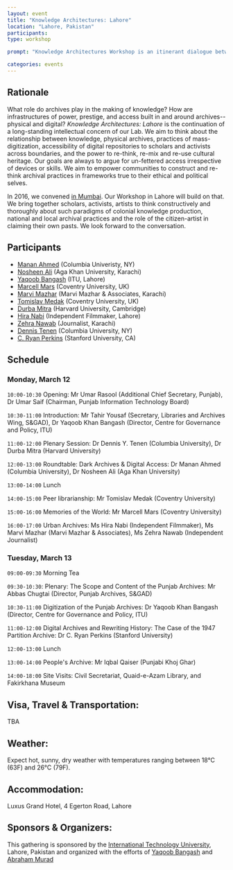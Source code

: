 ```yaml
---
layout: event
title: "Knowledge Architectures: Lahore"
location: "Lahore, Pakistan"
participants:
type: workshop

prompt: "Knowledge Architectures Workshop is an itinerant dialogue between scholars, activists, archivists, artists, librarians, and cultural organizations. We are pleased to host our second meeting on March 12-13, 2018 at the Centre for Governance and Policy, IT University of the Punjab in Lahore, Pakistan. In collaboration with Archives and Libraries Department, S & GAD, Government of the Punjab, and Punjab Information Technology Board."

categories: events
---
```


## Rationale

What role do archives play in the making of knowledge? How are infrastructures of power, prestige, and access built in and around archives-- physical and digital? *Knowledge Architectures: Lahore* is the continuation of a long-standing intellectual concern of our Lab. We aim to think about the relationship between knowledge, physical archives, practices of mass-digitization, accessibility of digital repositories to scholars and activists across boundaries, and the power to re-think, re-mix and re-use cultural heritage. Our goals are always to argue for un-fettered access irrespective of devices or skills. We aim to empower communities to construct and re-think archival practices in frameworks true to their ethical and political selves. 

In 2016, we convened [in Mumbai](http://xpmethod.plaintext.in/events/dissent.html). Our Workshop in Lahore will build on that. We bring together scholars, activists, artists to think constructively and thoroughly about such paradigms of colonial knowledge production, national and local archival practices and the role of the citizen-artist in claiming their own pasts. We look forward to the conversation.


## Participants

* [Manan Ahmed](http://history.columbia.edu/faculty/manan-ahmed/) (Columbia Univeristy, NY)
* [Nosheen Ali](https://www.aku.edu/iedpk/faculty/Pages/profile.aspx?ProfileID=72&Name=Nosheen+Ali) (Aga Khan University, Karachi)
* [Yaqoob Bangash](https://itu.edu.pk/faculty-itu/dr-yaqoob-khan-bangash/) (ITU, Lahore)
* [Marcell Mars](https://monoskop.org/Marcell_Mars) (Coventry University, UK)
* [Marvi Mazhar](http://www.marvimazhar.com/about/) (Marvi Mazhar & Associates, Karachi)
* [Tomislav Medak](https://monoskop.org/Tomislav_Medak) (Coventry University, UK)
* [Durba Mitra](https://wgs.fas.harvard.edu/people/durba-mitra) (Harvard University, Cambridge)
* [Hira Nabi](http://brooklynfilmmakerscollective.com/members/hira-nabi) (Independent Filmmaker, Lahore)
* [Zehra Nawab](http://soulsisterspk.com/peoples-storyteller-zehra-nawab/) (Journalist, Karachi)
* [Dennis Tenen](http://english.columbia.edu/people/profile/453) (Columbia University, NY)
* [C. Ryan Perkins](http://library.stanford.edu/people/crperks) (Stanford University, CA)




## Schedule

### Monday, March 12

`10:00-10:30` Opening: Mr Umar Rasool (Additional Chief Secretary, Punjab), Dr Umar Saif (Chairman, Punjab Information Technology Board) 

`10:30-11:00` Introduction: Mr Tahir Yousaf (Secretary, Libraries and Archives Wing, S&GAD), Dr Yaqoob Khan Bangash (Director, Centre for Governance and Policy, ITU) 

`11:00-12:00` Plenary Session: Dr Dennis Y. Tenen (Columbia University), Dr Durba Mitra (Harvard University) 

`12:00-13:00` Roundtable: Dark Archives & Digital Access: Dr Manan Ahmed (Columbia University), Dr Nosheen Ali (Aga Khan University)

`13:00-14:00` Lunch

`14:00-15:00` Peer librarianship: Mr Tomislav Medak (Coventry University) 

`15:00-16:00` Memories of the World: Mr Marcell Mars (Coventry University)

`16:00-17:00` Urban Archives: Ms Hira Nabi (Independent Filmmaker), Ms Marvi Mazhar (Marvi Mazhar & Associates), Ms Zehra Nawab (Independent Journalist)


### Tuesday, March 13

`09:00-09:30` Morning Tea

`09:30-10:30`: Plenary: The Scope and Content of the Punjab Archives: Mr Abbas Chugtai (Director, Punjab Archives, S&GAD)

`10:30-11:00` Digitization of the Punjab Archives: Dr Yaqoob Khan Bangash (Director, Centre for Governance and Policy, ITU)

`11:00-12:00` Digital Archives and Rewriting History: The Case of the 1947 Partition Archive: Dr C. Ryan Perkins (Stanford University)

`12:00-13:00` Lunch

`13:00-14:00` People's Archive: Mr Iqbal Qaiser (Punjabi Khoj Ghar)

`14:00-18:00` Site Visits: Civil Secretariat, Quaid-e-Azam Library, and Fakirkhana Museum 

  
## Visa, Travel & Transportation:

TBA

## Weather:

Expect hot, sunny, dry weather with temperatures ranging between 18°C (63F)
and 26°C (79F).

## Accommodation:

Luxus Grand Hotel, 4 Egerton Road, Lahore

## Sponsors & Organizers:

This gathering is sponsored by the [International Technology University](https://itu.edu.pk/), Lahore, Pakistan and organized with the efforts of [Yaqoob Bangash](https://twitter.com/BangashYK) and [Abraham Murad](https://twitter.com/abraham_murad1)
